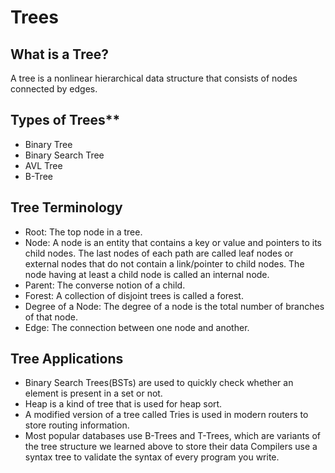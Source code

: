 # Trees 

## What is a Tree?

A tree is a nonlinear hierarchical data structure that consists of nodes connected by edges.

## Types of Trees**

   * Binary Tree
   * Binary Search Tree
   * AVL Tree
   * B-Tree

## Tree Terminology

   * Root: The top node in a tree.
   * Node: A node is an entity that contains a key or value and pointers to its child nodes. The last nodes of each path are called leaf nodes or external nodes that do not contain a link/pointer to child nodes. The node having at least a child node is called an internal node.
   * Parent: The converse notion of a child.
   * Forest: A collection of disjoint trees is called a forest.
   * Degree of a Node: The degree of a node is the total number of branches of that node.
   * Edge: The connection between one node and another.

## Tree Applications

   * Binary Search Trees(BSTs) are used to quickly check whether an element is present in a set or not.
   * Heap is a kind of tree that is used for heap sort.
   * A modified version of a tree called Tries is used in modern routers to store routing information.
   * Most popular databases use B-Trees and T-Trees, which are variants of the tree structure we learned above to store their data
    Compilers use a syntax tree to validate the syntax of every program you write.
